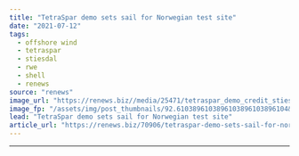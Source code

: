 ```yaml
---
title: "TetraSpar demo sets sail for Norwegian test site"
date: "2021-07-12"
tags: 
  - offshore wind
  - tetraspar
  - stiesdal
  - rwe
  - shell
  - renews
source: "renews"
image_url: "https://renews.biz//media/25471/tetraspar_demo_credit_stiesdal.jpeg?mode=crop&width=770&heightratio=0.6103896103896103896103896104&slimmage=true"
image_fp: "/assets/img/post_thumbnails/92.6103896103896103896103896104&slimmage=true"
lead: "TetraSpar demo sets sail for Norwegian test site"
article_url: "https://renews.biz/70906/tetraspar-demo-sets-sail-for-norwegian-test-site/"
---
```


---
